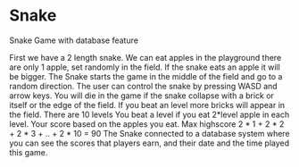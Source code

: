 # Snake

Snake Game with database feature

First we have a 2 length snake. 
We can eat apples in the playground there are only 1 apple, set randomly in the field.
If the snake eats an apple it will be bigger. The Snake starts the game in the middle of the field and go to a random direction.
The user can control the snake by pressing WASD and arrow keys. You will die in the game if the snake collapse with a brick or itself or the edge of the field. 
If you beat an level more bricks will appear in the field. There are 10 levels You beat a level if you eat 2*level apple in each level. Your score based on the apples you eat.
Max highscore 2 * 1 + 2 * 2 + 2 * 3 + .. + 2 * 10 = 90
The Snake connected to a database system where you can see the scores that players earn, and their date and the time played this game.
